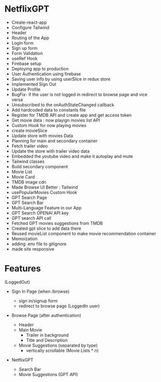 # NetflixGPT
- Create-react-app
- Configure Tailwind
- Header
- Routing of the App
- Login form
- Sign up form
- Form Validation
- useRef Hook
- Firebase setup
- Deploying app to production
- User Authentication using firebase
- Saving user info by using userSlice in redux store
- Implemented Sign Out
- Update Profile
- BugFix- if the user is not logged in redirect to browse page and vice versa
- Unsubscribed to the onAuthStateChanged callback
- Add hardcoded data to constants file
- Register for TMDB API and create app and get access token 
- Get movie data : now playign movies list API
- Custom Hook for now playing movies
- create movieSlice
- Update store with movies Data
- Planning for main and secondary container
- Fetch trailer video
- Update the store with trailer video data
- Embedded the youtube video and make it autoplay and mute
- Tailwind classes
- Build secondary component
- Movie List
- Movie Card
- TMDB image cdn
- Made Browse UI Better : Tailwind
- usePopularMovies Custom Hook
- GPT Search Page
- GPT Search Bar
- Multi-Language Feature in our App
- GPT Search OPENAI API key
- GPT search API call
- Fetched GPT movies suggestions from TMDB 
- Created gpt slice to add data there
- Reused movieList component to make movie recommendation container
- Memoization
- adding .env file to gitignore
- made site responsive



# Features
(LoggedOut)
- Sign In Page (when /browse)
    - sign in/signup form
    - redirect to browse page (LoggedIn user)
- Browse Page (after authentication)
    - Header
    - Main Movie
        - Trailer in background
        - Title and Description
    - Movie Suggestions (separated by type)
        - vertically scrollable (Movie Lists * n)

- NetflixGPT 
    - Search Bar
    - Movie Suggestions (GPT API)